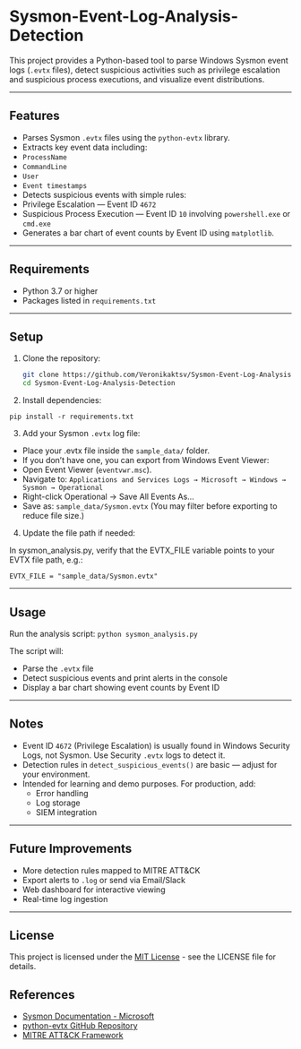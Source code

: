 # Sysmon-Event-Log-Analysis-Detection

This project provides a Python-based tool to parse Windows Sysmon event logs (`.evtx` files), detect suspicious activities such as privilege escalation and suspicious process executions, and visualize event distributions.

---

## Features

- Parses Sysmon `.evtx` files using the `python-evtx` library.
- Extracts key event data including:
 - `ProcessName`
 - `CommandLine`
 - `User`
 - `Event timestamps`
- Detects suspicious events with simple rules:
 - Privilege Escalation — Event ID `4672`
 - Suspicious Process Execution — Event ID `10` involving `powershell.exe` or `cmd.exe`
- Generates a bar chart of event counts by Event ID using `matplotlib`.

---
## Requirements

- Python 3.7 or higher
- Packages listed in `requirements.txt`

---

## Setup

1. Clone the repository:

   ```bash
   git clone https://github.com/Veronikaktsv/Sysmon-Event-Log-Analysis-Detection.git
   cd Sysmon-Event-Log-Analysis-Detection
   
2. Install dependencies:

`pip install -r requirements.txt`

3. Add your Sysmon `.evtx` log file:
   
- Place your .evtx file inside the `sample_data/` folder.
- If you don’t have one, you can export from Windows Event Viewer:
 - Open Event Viewer (`eventvwr.msc`).
 - Navigate to:
    `Applications and Services Logs → Microsoft → Windows → Sysmon → Operational`
- Right-click Operational → Save All Events As…
- Save as:
  `sample_data/Sysmon.evtx`
(You may filter before exporting to reduce file size.)

4. Update the file path if needed:
   
In sysmon_analysis.py, verify that the EVTX_FILE variable points to your EVTX file path, e.g.:

`EVTX_FILE = "sample_data/Sysmon.evtx"`

---

## Usage

Run the analysis script:
`python sysmon_analysis.py`

The script will:
- Parse the `.evtx` file
- Detect suspicious events and print alerts in the console
- Display a bar chart showing event counts by Event ID

---

## Notes

- Event ID `4672` (Privilege Escalation) is usually found in Windows Security Logs, not Sysmon. Use Security `.evtx` logs to detect it.
- Detection rules in `detect_suspicious_events()` are basic — adjust for your environment.
- Intended for learning and demo purposes.
  For production, add:
    - Error handling
    - Log storage
    - SIEM integration
 
---

## Future Improvements
- More detection rules mapped to MITRE ATT&CK
- Export alerts to `.log` or send via Email/Slack
- Web dashboard for interactive viewing
- Real-time log ingestion

---

## License
This project is licensed under the [MIT License](LICENSE) - see the LICENSE file for details.

## References
- [Sysmon Documentation - Microsoft](https://docs.microsoft.com/en-us/sysinternals/downloads/sysmon)
- [python-evtx GitHub Repository](https://github.com/williballenthin/python-evtx)
- [MITRE ATT&CK Framework](https://attack.mitre.org/)

